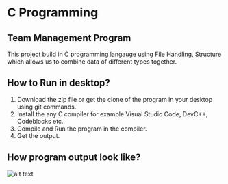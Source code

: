 # C Programming

## Team Management Program

This project build in C programming langauge using File Handling, Structure which allows us to combine data of different types together.

## How to Run in desktop?

1. Download the zip file or get the clone of the program in your desktop using git commands.
2. Install the any C compiler for example Visual Studio Code, DevC++, Codeblocks etc.
3. Compile and Run the program in the compiler.
4. Get the output.

## How program output look like?

![alt text](https://github.com/SSukhvant/C-Project/blob/master/Screenshot.png)

